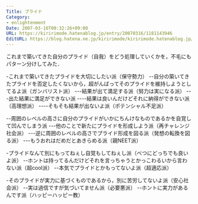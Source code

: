 ```yaml
---
Title: プライド
Category:
- enlightenment
Date: 2007-03-16T00:32:26+09:00
URL: https://kiririmode.hatenablog.jp/entry/20070316/1181143946
EditURL: https://blog.hatena.ne.jp/kiririmode/kiririmode.hatenablog.jp/atom/entry/8454420450078217501
---
```


これまで築いてきた自分のプライド（自我）をどう処理していくかを，不毛にもパターン分けしてみた．

-これまで築いてきたプライドを大切にしたい派（保守勢力）
--自分の築いてきたプライドを否定したくないから，超がんばってそのプライドを維持しようとしてるよ派（ガンバリスト派）
---結果が出て満足する派（努力は実になる派）
---出た結果に満足ができない派
----結果は良いんだけどそれに納得ができない派（高理想派）
----そもそも結果が出ないよ派（ポテンシャル不足派）

--周囲のレベルの高さに自分のプライドがいかにちんけなものであるかを自覚して凹んでしまう派
---他のことで新たにプライドを形成しよう派（再チャレンジ社会派）
---逆に周囲のレベルの高さでプライド形成を図る派（発想の転換を図る派）
---もうおれはだめだとあきらめる派（親NEET派）

-プライドなんて別にもってねぇし自覚もしてねぇし派（べつにどっちでも良いよ派）
--ホントは持ってるんだけどそれを言っちゃうとかっこわるいから言わない派（超cool派）
--本気でプライドとかもってないよ派（超適応派）

-そのプライドが実力に基づくものであるから，別に苦労してないよ派（安心社会派）
--実は過信ですが気づいてません派（必要悪派）
--ホントに実力があるんです派（ハッピーハッピー教）
